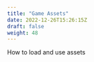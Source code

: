 ```yaml
---
title: "Game Assets"
date: 2022-12-26T15:26:15Z
draft: false
weight: 48
---
```


How to load and use assets
